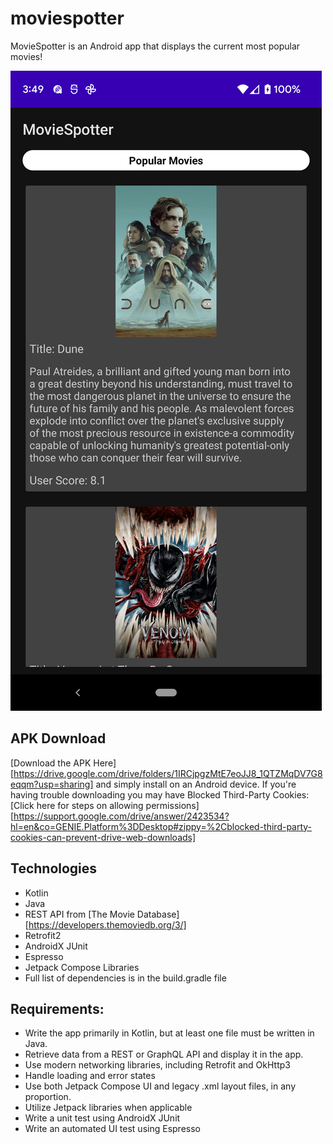 # moviespotter

MovieSpotter is an Android app that displays the current most popular movies!

![screenshot](public/images/moviespotter_screenshot.png)

## APK Download
[Download the APK Here][https://drive.google.com/drive/folders/1IRCjpgzMtE7eoJJ8_1QTZMqDV7G8eqqm?usp=sharing] and simply install on an Android device.
If you're having trouble downloading you may have Blocked Third-Party Cookies: [Click here for steps on allowing permissions][https://support.google.com/drive/answer/2423534?hl=en&co=GENIE.Platform%3DDesktop#zippy=%2Cblocked-third-party-cookies-can-prevent-drive-web-downloads]

## Technologies
* Kotlin
* Java
* REST API from [The Movie Database][https://developers.themoviedb.org/3/]
* Retrofit2
* AndroidX JUnit
* Espresso
* Jetpack Compose Libraries
* Full list of dependencies is in the build.gradle file


## Requirements:
* Write the app primarily in Kotlin, but at least one file must be written in Java.
* Retrieve data from a REST or GraphQL API and display it in the app.
* Use modern networking libraries, including Retrofit and OkHttp3
* Handle loading and error states
* Use both Jetpack Compose UI and legacy .xml layout files, in any proportion.
* Utilize Jetpack libraries when applicable
* Write a unit test using AndroidX JUnit
* Write an automated UI test using Espresso
